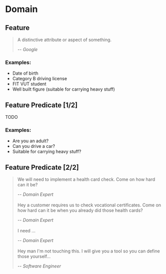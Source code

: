 # Domain

## Feature

> A distinctive attribute or aspect of something.
>
> -- <cite>Google</cite>

### Examples:

- Date of birth
- Category B driving license
- FIT VUT student
- Well built figure (suitable for carrying heavy stuff)

## Feature Predicate [1/2]

TODO

### Examples:

- Are you an adult?
- Can you drive a car?
- Suitable for carrying heavy stuff?

## Feature Predicate [2/2]

> We will need to implement a health card check. Come on how hard can it be?
>
> -- <cite>Domain Expert</cite>
\
\
> Hey a customer requires us to check vocational certificates. Come on how
> hard can it be when you already did those health cards?
>
> -- <cite>Domain Expert</cite>
\
\
> I need ...
>
> -- <cite>Domain Expert</cite>
\
\
> Hey man I'm not touching this. I will give you a tool so you can
> define those yourself...
>
> -- <cite> Software Engineer</cite>
